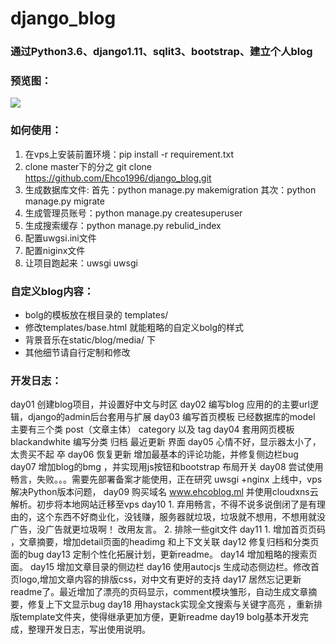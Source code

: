 # django_blog


### 通过Python3.6、django1.11、sqlit3、bootstrap、建立个人blog
### 预览图：

![](https://ooo.0o0.ooo/2017/06/18/59463c7b3860e.png)

### 如何使用：

1. 在vps上安装前置环境：pip install -r requirement.txt
2. clone master下的分之 git clone https://github.com/Ehco1996/django_blog.git
3. 生成数据库文件: 首先：python manage.py makemigration 其次：python manage.py migrate
4. 生成管理员账号：python manage.py createsuperuser
5. 生成搜索缓存：python manage.py rebulid_index
6. 配置uwgsi.ini文件
7. 配置niginx文件
8. 让项目跑起来：uwsgi uwsgi


### 自定义blog内容：

* bolg的模板放在根目录的 templates/
* 修改templates/base.html 就能粗略的自定义bolg的样式
* 背景音乐在static/blog/media/ 下
* 其他细节请自行定制和修改
  


### 开发日志：
 day01 创建blog项目，并设置好中文与时区
 day02 编写blog 应用的的主要url逻辑，django的admin后台套用与扩展
 day03 编写首页模板 已经数据库的model 主要有三个类 post（文章主体） category 以及 tag
 day04 套用网页模板blackandwhite 编写分类 归档 最近更新 界面
 day05 心情不好，显示器太小了，太贵买不起 卒
 day06 恢复更新  增加最基本的评论功能，并修复侧边栏bug
 day07 增加blog的bmg ，并实现用js按钮和bootstrap 布局开关
 day08 尝试使用畅言，失败。。。需要先部署备案才能使用，正在研究 uwsgi +nginx 上线中，vps解决Python版本问题，
 day09  购买域名 www.ehcoblog.ml 并使用cloudxns云解析。初步将本地网站迁移至vps
 day10  1. 弃用畅言，不得不说多说倒闭了是有理由的，这个东西不好商业化，没钱赚，服务器就垃圾，垃圾就不想用，不想用就没广告，没广告就更垃圾啊！ 改用友言。 2. 排除一些git文件
 day11  1. 增加首页页码 ，文章摘要，增加detail页面的headimg 和上下文关联
 day12  修复归档和分类页面的bug
 day13  定制个性化拓展计划，更新readme。
 day14  增加粗略的搜索页面。
 day15  增加文章目录的侧边栏
 day16  使用autocjs 生成动态侧边栏。修改首页logo,增加文章内容的排版css，对中文有更好的支持
 day17  居然忘记更新readme了。最近增加了漂亮的页码显示，comment模块雏形，自动生成文章摘要，修复上下文显示bug
 day18  用haystack实现全文搜索与关键字高亮 ，重新排版template文件夹，使得继承更加方便，更新readme
 day19  bolg基本开发完成，整理开发日志，写出使用说明。
